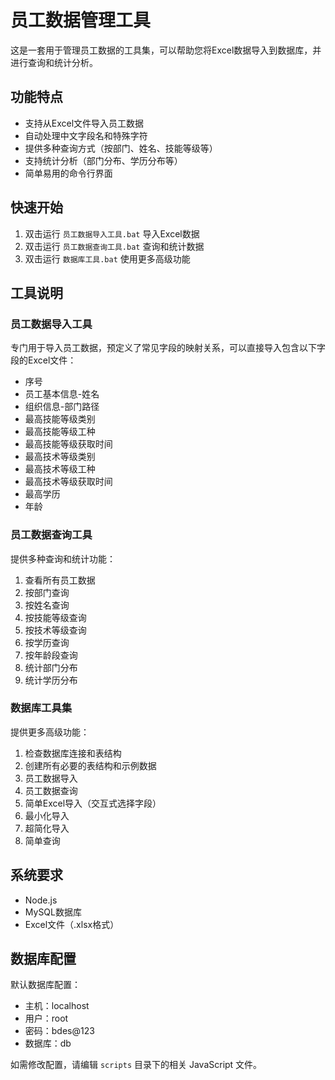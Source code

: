 # 员工数据管理工具

这是一套用于管理员工数据的工具集，可以帮助您将Excel数据导入到数据库，并进行查询和统计分析。

## 功能特点

- 支持从Excel文件导入员工数据
- 自动处理中文字段名和特殊字符
- 提供多种查询方式（按部门、姓名、技能等级等）
- 支持统计分析（部门分布、学历分布等）
- 简单易用的命令行界面

## 快速开始

1. 双击运行 `员工数据导入工具.bat` 导入Excel数据
2. 双击运行 `员工数据查询工具.bat` 查询和统计数据
3. 双击运行 `数据库工具.bat` 使用更多高级功能

## 工具说明

### 员工数据导入工具

专门用于导入员工数据，预定义了常见字段的映射关系，可以直接导入包含以下字段的Excel文件：

- 序号
- 员工基本信息-姓名
- 组织信息-部门路径
- 最高技能等级类别
- 最高技能等级工种
- 最高技能等级获取时间
- 最高技术等级类别
- 最高技术等级工种
- 最高技术等级获取时间
- 最高学历
- 年龄

### 员工数据查询工具

提供多种查询和统计功能：

1. 查看所有员工数据
2. 按部门查询
3. 按姓名查询
4. 按技能等级查询
5. 按技术等级查询
6. 按学历查询
7. 按年龄段查询
8. 统计部门分布
9. 统计学历分布

### 数据库工具集

提供更多高级功能：

1. 检查数据库连接和表结构
2. 创建所有必要的表结构和示例数据
3. 员工数据导入
4. 员工数据查询
5. 简单Excel导入（交互式选择字段）
6. 最小化导入
7. 超简化导入
8. 简单查询

## 系统要求

- Node.js
- MySQL数据库
- Excel文件（.xlsx格式）

## 数据库配置

默认数据库配置：

- 主机：localhost
- 用户：root
- 密码：bdes@123
- 数据库：db

如需修改配置，请编辑 `scripts` 目录下的相关 JavaScript 文件。
